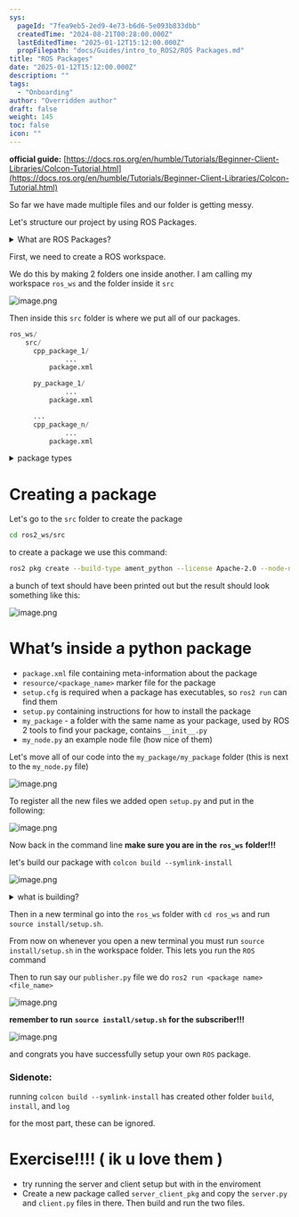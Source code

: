 ```yaml
---
sys:
  pageId: "7fea9eb5-2ed9-4e73-b6d6-5e093b833dbb"
  createdTime: "2024-08-21T00:28:00.000Z"
  lastEditedTime: "2025-01-12T15:12:00.000Z"
  propFilepath: "docs/Guides/intro_to_ROS2/ROS Packages.md"
title: "ROS Packages"
date: "2025-01-12T15:12:00.000Z"
description: ""
tags:
  - "Onboarding"
author: "Overridden author"
draft: false
weight: 145
toc: false
icon: ""
---
```


**official guide:** [https://docs.ros.org/en/humble/Tutorials/Beginner-Client-Libraries/Colcon-Tutorial.html](https://docs.ros.org/en/humble/Tutorials/Beginner-Client-Libraries/Colcon-Tutorial.html)

So far we have made multiple files and our folder is getting messy.

Let's structure our project by using ROS Packages.

<details>

<summary>What are ROS Packages?</summary>

ROS Packages are, as the name implies, packages of code that are highly sharable between ROS developers.

They consist of a folder, `package.xml` file, and source code

```python
      cpp_package_1/
		      ... imagine much code files here ..
          package.xml
```

</details>

First, we need to create a ROS workspace.

We do this by making 2 folders one inside another. I am calling my workspace `ros_ws` and the folder inside it `src`

![image.png](https://prod-files-secure.s3.us-west-2.amazonaws.com/d518164a-d88e-44d1-a4ee-3adb3bd8bce0/70706947-fd18-4537-a67b-e12946812d31/image.png?X-Amz-Algorithm=AWS4-HMAC-SHA256&X-Amz-Content-Sha256=UNSIGNED-PAYLOAD&X-Amz-Credential=ASIAZI2LB466TJSGQDHE%2F20250624%2Fus-west-2%2Fs3%2Faws4_request&X-Amz-Date=20250624T091135Z&X-Amz-Expires=3600&X-Amz-Security-Token=IQoJb3JpZ2luX2VjEDAaCXVzLXdlc3QtMiJGMEQCIE3cRXBYNui3yPXHfdgfCTrgnak2CSRMTrBCMRrEeLxhAiBO96erJTxB5Cs7pssoYkUidUCELWfgFq2yHRr9OUA%2FcCr%2FAwgpEAAaDDYzNzQyMzE4MzgwNSIMOkduzgZg0HE9zUtyKtwDKUcuIKM5QCj59yvOHEzrzTwsHoArBiqdXkzYwUE%2BWhSLM1NgiWo2uHoK3GLk4KT0Pk7ixTlaA60xjTiCQBL0R4gH8L%2FdZFPrvyqMuavDmzKDzcCuEHKDbyJeHhMqeO18Hfjhch2zqjoaI4XOKDlLFr5PSfq2cHIw58GI54v3HQOq2voMgEapJ6svrJwMV7nkjdWPOZW1NKlf67QG8LfPD%2Fm0IE8v%2FTZjsfBmNrTVItZq0TU1lXUW7KiJITEw2b7djrevVoQIT2u%2BDHet5u4YbOMYa8oj8OxPReNvxYOclCpFrf13jjwk9607rCwmu01STsD16WpCPleEoQxAlPaellhFItf7n3Tl0vrl6G%2BD0iQ0KSsUCssT2XXena%2BodgtB53p798sRgJoDatHkZ3oNqtDHYfUrMdkID2RrFaocZxhnQtrwxxxMtQxKsvUSiVgkombrh38kkXUpq2XYtLSNC3Wcca%2Bohz%2BjZX827NgtloKJmKMBZ4zNxCZpuAyiBEijkk75dRi4e312N%2BeaaStQE32%2BeLR9bU2bvbe0ASKr8WshZPKVZY%2BGkebAXQVNPdfUTfq1VGTilpFhwdQL71rVX3B9KxU0odbOUSL37r7Ohw3H4aCdR0VJEvaRbaAwlrLpwgY6pgG6kL5kggyMjESCvaC3mfiVfmkLnG7z75wxkOWzABbGDHW7jx15bbF7rk2gxhDZ%2FsMyLykEuFV%2B4kwkjGV0D7SAmp624QFFoWACNSxF4agdApWAZ%2B5OvPZChKdeImV0DdlIL0CnYYXmrp5c78Jdgi9NA9GIDbE%2Ff3gFD4RydXynSormpUKkB4FNkr18BVz69y%2FSmxDZXvRGVLDXHahxP947WpY%2FtSzb&X-Amz-Signature=538273f4a381d29662f320da484f46b56cc1f55b988da554491b74bee5249136&X-Amz-SignedHeaders=host&x-amz-checksum-mode=ENABLED&x-id=GetObject)

Then inside this `src` folder is where we put all of our packages.

```python
ros_ws/
    src/
      cpp_package_1/
		      ...
          package.xml

      py_package_1/
		      ...
          package.xml

      ...
      cpp_package_n/
		      ...
          package.xml

```

<details>

<summary>package types</summary>

packages can be either `C++` or python.

the intern file structure is different for each but for this guide we will stick to creating python packages

</details>

# Creating a package

Let's go to the `src` folder to create the package

```bash
cd ros2_ws/src
```

to create a package we use this command:

```bash
ros2 pkg create --build-type ament_python --license Apache-2.0 --node-name my_node my_package
```

a bunch of text should have been printed out but the result should look something like this:

![image.png](https://prod-files-secure.s3.us-west-2.amazonaws.com/d518164a-d88e-44d1-a4ee-3adb3bd8bce0/e6cf1e3f-8512-4a3e-b131-079f800bf3e8/image.png?X-Amz-Algorithm=AWS4-HMAC-SHA256&X-Amz-Content-Sha256=UNSIGNED-PAYLOAD&X-Amz-Credential=ASIAZI2LB466TJSGQDHE%2F20250624%2Fus-west-2%2Fs3%2Faws4_request&X-Amz-Date=20250624T091135Z&X-Amz-Expires=3600&X-Amz-Security-Token=IQoJb3JpZ2luX2VjEDAaCXVzLXdlc3QtMiJGMEQCIE3cRXBYNui3yPXHfdgfCTrgnak2CSRMTrBCMRrEeLxhAiBO96erJTxB5Cs7pssoYkUidUCELWfgFq2yHRr9OUA%2FcCr%2FAwgpEAAaDDYzNzQyMzE4MzgwNSIMOkduzgZg0HE9zUtyKtwDKUcuIKM5QCj59yvOHEzrzTwsHoArBiqdXkzYwUE%2BWhSLM1NgiWo2uHoK3GLk4KT0Pk7ixTlaA60xjTiCQBL0R4gH8L%2FdZFPrvyqMuavDmzKDzcCuEHKDbyJeHhMqeO18Hfjhch2zqjoaI4XOKDlLFr5PSfq2cHIw58GI54v3HQOq2voMgEapJ6svrJwMV7nkjdWPOZW1NKlf67QG8LfPD%2Fm0IE8v%2FTZjsfBmNrTVItZq0TU1lXUW7KiJITEw2b7djrevVoQIT2u%2BDHet5u4YbOMYa8oj8OxPReNvxYOclCpFrf13jjwk9607rCwmu01STsD16WpCPleEoQxAlPaellhFItf7n3Tl0vrl6G%2BD0iQ0KSsUCssT2XXena%2BodgtB53p798sRgJoDatHkZ3oNqtDHYfUrMdkID2RrFaocZxhnQtrwxxxMtQxKsvUSiVgkombrh38kkXUpq2XYtLSNC3Wcca%2Bohz%2BjZX827NgtloKJmKMBZ4zNxCZpuAyiBEijkk75dRi4e312N%2BeaaStQE32%2BeLR9bU2bvbe0ASKr8WshZPKVZY%2BGkebAXQVNPdfUTfq1VGTilpFhwdQL71rVX3B9KxU0odbOUSL37r7Ohw3H4aCdR0VJEvaRbaAwlrLpwgY6pgG6kL5kggyMjESCvaC3mfiVfmkLnG7z75wxkOWzABbGDHW7jx15bbF7rk2gxhDZ%2FsMyLykEuFV%2B4kwkjGV0D7SAmp624QFFoWACNSxF4agdApWAZ%2B5OvPZChKdeImV0DdlIL0CnYYXmrp5c78Jdgi9NA9GIDbE%2Ff3gFD4RydXynSormpUKkB4FNkr18BVz69y%2FSmxDZXvRGVLDXHahxP947WpY%2FtSzb&X-Amz-Signature=137815861a1e4e1f9f8d9d7de4a661cbca23afefa5000f41b96913612f16941d&X-Amz-SignedHeaders=host&x-amz-checksum-mode=ENABLED&x-id=GetObject)

# What’s inside a python package

- `package.xml` file containing meta-information about the package
- `resource/<package_name>` marker file for the package
- `setup.cfg` is required when a package has executables, so `ros2 run` can find them
- `setup.py` containing instructions for how to install the package
- `my_package` - a folder with the same name as your package, used by ROS 2 tools to find your package, contains `__init__.py`
- `my_node.py` an example node file (how nice of them)

Let's move all of our code into the `my_package/my_package` folder (this is next to the `my_node.py` file)

![image.png](https://prod-files-secure.s3.us-west-2.amazonaws.com/d518164a-d88e-44d1-a4ee-3adb3bd8bce0/9ce58f11-0da9-4d3e-b86d-506a9685d378/image.png?X-Amz-Algorithm=AWS4-HMAC-SHA256&X-Amz-Content-Sha256=UNSIGNED-PAYLOAD&X-Amz-Credential=ASIAZI2LB466TJSGQDHE%2F20250624%2Fus-west-2%2Fs3%2Faws4_request&X-Amz-Date=20250624T091135Z&X-Amz-Expires=3600&X-Amz-Security-Token=IQoJb3JpZ2luX2VjEDAaCXVzLXdlc3QtMiJGMEQCIE3cRXBYNui3yPXHfdgfCTrgnak2CSRMTrBCMRrEeLxhAiBO96erJTxB5Cs7pssoYkUidUCELWfgFq2yHRr9OUA%2FcCr%2FAwgpEAAaDDYzNzQyMzE4MzgwNSIMOkduzgZg0HE9zUtyKtwDKUcuIKM5QCj59yvOHEzrzTwsHoArBiqdXkzYwUE%2BWhSLM1NgiWo2uHoK3GLk4KT0Pk7ixTlaA60xjTiCQBL0R4gH8L%2FdZFPrvyqMuavDmzKDzcCuEHKDbyJeHhMqeO18Hfjhch2zqjoaI4XOKDlLFr5PSfq2cHIw58GI54v3HQOq2voMgEapJ6svrJwMV7nkjdWPOZW1NKlf67QG8LfPD%2Fm0IE8v%2FTZjsfBmNrTVItZq0TU1lXUW7KiJITEw2b7djrevVoQIT2u%2BDHet5u4YbOMYa8oj8OxPReNvxYOclCpFrf13jjwk9607rCwmu01STsD16WpCPleEoQxAlPaellhFItf7n3Tl0vrl6G%2BD0iQ0KSsUCssT2XXena%2BodgtB53p798sRgJoDatHkZ3oNqtDHYfUrMdkID2RrFaocZxhnQtrwxxxMtQxKsvUSiVgkombrh38kkXUpq2XYtLSNC3Wcca%2Bohz%2BjZX827NgtloKJmKMBZ4zNxCZpuAyiBEijkk75dRi4e312N%2BeaaStQE32%2BeLR9bU2bvbe0ASKr8WshZPKVZY%2BGkebAXQVNPdfUTfq1VGTilpFhwdQL71rVX3B9KxU0odbOUSL37r7Ohw3H4aCdR0VJEvaRbaAwlrLpwgY6pgG6kL5kggyMjESCvaC3mfiVfmkLnG7z75wxkOWzABbGDHW7jx15bbF7rk2gxhDZ%2FsMyLykEuFV%2B4kwkjGV0D7SAmp624QFFoWACNSxF4agdApWAZ%2B5OvPZChKdeImV0DdlIL0CnYYXmrp5c78Jdgi9NA9GIDbE%2Ff3gFD4RydXynSormpUKkB4FNkr18BVz69y%2FSmxDZXvRGVLDXHahxP947WpY%2FtSzb&X-Amz-Signature=539a7e496e27ed798501945c40cc0f1823beaad77d40b2690c7ecb7165ba357a&X-Amz-SignedHeaders=host&x-amz-checksum-mode=ENABLED&x-id=GetObject)

To register all the new files we added open `setup.py` and put in the following:

![image.png](https://prod-files-secure.s3.us-west-2.amazonaws.com/d518164a-d88e-44d1-a4ee-3adb3bd8bce0/1cd7c262-4cae-4496-9d75-c178537d24a2/image.png?X-Amz-Algorithm=AWS4-HMAC-SHA256&X-Amz-Content-Sha256=UNSIGNED-PAYLOAD&X-Amz-Credential=ASIAZI2LB466TJSGQDHE%2F20250624%2Fus-west-2%2Fs3%2Faws4_request&X-Amz-Date=20250624T091135Z&X-Amz-Expires=3600&X-Amz-Security-Token=IQoJb3JpZ2luX2VjEDAaCXVzLXdlc3QtMiJGMEQCIE3cRXBYNui3yPXHfdgfCTrgnak2CSRMTrBCMRrEeLxhAiBO96erJTxB5Cs7pssoYkUidUCELWfgFq2yHRr9OUA%2FcCr%2FAwgpEAAaDDYzNzQyMzE4MzgwNSIMOkduzgZg0HE9zUtyKtwDKUcuIKM5QCj59yvOHEzrzTwsHoArBiqdXkzYwUE%2BWhSLM1NgiWo2uHoK3GLk4KT0Pk7ixTlaA60xjTiCQBL0R4gH8L%2FdZFPrvyqMuavDmzKDzcCuEHKDbyJeHhMqeO18Hfjhch2zqjoaI4XOKDlLFr5PSfq2cHIw58GI54v3HQOq2voMgEapJ6svrJwMV7nkjdWPOZW1NKlf67QG8LfPD%2Fm0IE8v%2FTZjsfBmNrTVItZq0TU1lXUW7KiJITEw2b7djrevVoQIT2u%2BDHet5u4YbOMYa8oj8OxPReNvxYOclCpFrf13jjwk9607rCwmu01STsD16WpCPleEoQxAlPaellhFItf7n3Tl0vrl6G%2BD0iQ0KSsUCssT2XXena%2BodgtB53p798sRgJoDatHkZ3oNqtDHYfUrMdkID2RrFaocZxhnQtrwxxxMtQxKsvUSiVgkombrh38kkXUpq2XYtLSNC3Wcca%2Bohz%2BjZX827NgtloKJmKMBZ4zNxCZpuAyiBEijkk75dRi4e312N%2BeaaStQE32%2BeLR9bU2bvbe0ASKr8WshZPKVZY%2BGkebAXQVNPdfUTfq1VGTilpFhwdQL71rVX3B9KxU0odbOUSL37r7Ohw3H4aCdR0VJEvaRbaAwlrLpwgY6pgG6kL5kggyMjESCvaC3mfiVfmkLnG7z75wxkOWzABbGDHW7jx15bbF7rk2gxhDZ%2FsMyLykEuFV%2B4kwkjGV0D7SAmp624QFFoWACNSxF4agdApWAZ%2B5OvPZChKdeImV0DdlIL0CnYYXmrp5c78Jdgi9NA9GIDbE%2Ff3gFD4RydXynSormpUKkB4FNkr18BVz69y%2FSmxDZXvRGVLDXHahxP947WpY%2FtSzb&X-Amz-Signature=befb02b94e688fd7b5fbb5dc06fd34435caae76d9bf3e8aa0a99291205beeba2&X-Amz-SignedHeaders=host&x-amz-checksum-mode=ENABLED&x-id=GetObject)

Now back in the command line **make sure you are in the** **`ros_ws`** **folder!!!**

let's build our package with `colcon build --symlink-install`

![image.png](https://prod-files-secure.s3.us-west-2.amazonaws.com/d518164a-d88e-44d1-a4ee-3adb3bd8bce0/2f2a0d27-b173-48fd-b189-5f5c0ce65619/image.png?X-Amz-Algorithm=AWS4-HMAC-SHA256&X-Amz-Content-Sha256=UNSIGNED-PAYLOAD&X-Amz-Credential=ASIAZI2LB466TJSGQDHE%2F20250624%2Fus-west-2%2Fs3%2Faws4_request&X-Amz-Date=20250624T091135Z&X-Amz-Expires=3600&X-Amz-Security-Token=IQoJb3JpZ2luX2VjEDAaCXVzLXdlc3QtMiJGMEQCIE3cRXBYNui3yPXHfdgfCTrgnak2CSRMTrBCMRrEeLxhAiBO96erJTxB5Cs7pssoYkUidUCELWfgFq2yHRr9OUA%2FcCr%2FAwgpEAAaDDYzNzQyMzE4MzgwNSIMOkduzgZg0HE9zUtyKtwDKUcuIKM5QCj59yvOHEzrzTwsHoArBiqdXkzYwUE%2BWhSLM1NgiWo2uHoK3GLk4KT0Pk7ixTlaA60xjTiCQBL0R4gH8L%2FdZFPrvyqMuavDmzKDzcCuEHKDbyJeHhMqeO18Hfjhch2zqjoaI4XOKDlLFr5PSfq2cHIw58GI54v3HQOq2voMgEapJ6svrJwMV7nkjdWPOZW1NKlf67QG8LfPD%2Fm0IE8v%2FTZjsfBmNrTVItZq0TU1lXUW7KiJITEw2b7djrevVoQIT2u%2BDHet5u4YbOMYa8oj8OxPReNvxYOclCpFrf13jjwk9607rCwmu01STsD16WpCPleEoQxAlPaellhFItf7n3Tl0vrl6G%2BD0iQ0KSsUCssT2XXena%2BodgtB53p798sRgJoDatHkZ3oNqtDHYfUrMdkID2RrFaocZxhnQtrwxxxMtQxKsvUSiVgkombrh38kkXUpq2XYtLSNC3Wcca%2Bohz%2BjZX827NgtloKJmKMBZ4zNxCZpuAyiBEijkk75dRi4e312N%2BeaaStQE32%2BeLR9bU2bvbe0ASKr8WshZPKVZY%2BGkebAXQVNPdfUTfq1VGTilpFhwdQL71rVX3B9KxU0odbOUSL37r7Ohw3H4aCdR0VJEvaRbaAwlrLpwgY6pgG6kL5kggyMjESCvaC3mfiVfmkLnG7z75wxkOWzABbGDHW7jx15bbF7rk2gxhDZ%2FsMyLykEuFV%2B4kwkjGV0D7SAmp624QFFoWACNSxF4agdApWAZ%2B5OvPZChKdeImV0DdlIL0CnYYXmrp5c78Jdgi9NA9GIDbE%2Ff3gFD4RydXynSormpUKkB4FNkr18BVz69y%2FSmxDZXvRGVLDXHahxP947WpY%2FtSzb&X-Amz-Signature=40bc68753e2d42af85e4466c0bbbd0ef06437cbbee7476ba36c254c6a19db0ca&X-Amz-SignedHeaders=host&x-amz-checksum-mode=ENABLED&x-id=GetObject)

<details>

<summary>what is building?</summary>

if you are a CS major at Rose-Hulman you will learn the answer to this in CSSE132

but TLDR; is it combines all the code files into one program that can be run easily 

</details>

Then in a new terminal go into the `ros_ws` folder with `cd ros_ws` and run `source install/setup.sh`. 

From now on whenever you open a new terminal you must run `source install/setup.sh` in the workspace folder. This lets you run the `ROS` command

Then to run say our `publisher.py` file we do `ros2 run <package name> <file_name>`

![image.png](https://prod-files-secure.s3.us-west-2.amazonaws.com/d518164a-d88e-44d1-a4ee-3adb3bd8bce0/4f4b1219-3a44-4632-aa0a-ce3471699f59/image.png?X-Amz-Algorithm=AWS4-HMAC-SHA256&X-Amz-Content-Sha256=UNSIGNED-PAYLOAD&X-Amz-Credential=ASIAZI2LB466TJSGQDHE%2F20250624%2Fus-west-2%2Fs3%2Faws4_request&X-Amz-Date=20250624T091135Z&X-Amz-Expires=3600&X-Amz-Security-Token=IQoJb3JpZ2luX2VjEDAaCXVzLXdlc3QtMiJGMEQCIE3cRXBYNui3yPXHfdgfCTrgnak2CSRMTrBCMRrEeLxhAiBO96erJTxB5Cs7pssoYkUidUCELWfgFq2yHRr9OUA%2FcCr%2FAwgpEAAaDDYzNzQyMzE4MzgwNSIMOkduzgZg0HE9zUtyKtwDKUcuIKM5QCj59yvOHEzrzTwsHoArBiqdXkzYwUE%2BWhSLM1NgiWo2uHoK3GLk4KT0Pk7ixTlaA60xjTiCQBL0R4gH8L%2FdZFPrvyqMuavDmzKDzcCuEHKDbyJeHhMqeO18Hfjhch2zqjoaI4XOKDlLFr5PSfq2cHIw58GI54v3HQOq2voMgEapJ6svrJwMV7nkjdWPOZW1NKlf67QG8LfPD%2Fm0IE8v%2FTZjsfBmNrTVItZq0TU1lXUW7KiJITEw2b7djrevVoQIT2u%2BDHet5u4YbOMYa8oj8OxPReNvxYOclCpFrf13jjwk9607rCwmu01STsD16WpCPleEoQxAlPaellhFItf7n3Tl0vrl6G%2BD0iQ0KSsUCssT2XXena%2BodgtB53p798sRgJoDatHkZ3oNqtDHYfUrMdkID2RrFaocZxhnQtrwxxxMtQxKsvUSiVgkombrh38kkXUpq2XYtLSNC3Wcca%2Bohz%2BjZX827NgtloKJmKMBZ4zNxCZpuAyiBEijkk75dRi4e312N%2BeaaStQE32%2BeLR9bU2bvbe0ASKr8WshZPKVZY%2BGkebAXQVNPdfUTfq1VGTilpFhwdQL71rVX3B9KxU0odbOUSL37r7Ohw3H4aCdR0VJEvaRbaAwlrLpwgY6pgG6kL5kggyMjESCvaC3mfiVfmkLnG7z75wxkOWzABbGDHW7jx15bbF7rk2gxhDZ%2FsMyLykEuFV%2B4kwkjGV0D7SAmp624QFFoWACNSxF4agdApWAZ%2B5OvPZChKdeImV0DdlIL0CnYYXmrp5c78Jdgi9NA9GIDbE%2Ff3gFD4RydXynSormpUKkB4FNkr18BVz69y%2FSmxDZXvRGVLDXHahxP947WpY%2FtSzb&X-Amz-Signature=7b5410d81535780f6a1f8b67a510861ca809d0eb68d0b647ee48b38763021e02&X-Amz-SignedHeaders=host&x-amz-checksum-mode=ENABLED&x-id=GetObject)

**remember to run** **`source install/setup.sh`** **for the subscriber!!!**

![image.png](https://prod-files-secure.s3.us-west-2.amazonaws.com/d518164a-d88e-44d1-a4ee-3adb3bd8bce0/02121119-dad4-49ec-8356-c956108b4243/image.png?X-Amz-Algorithm=AWS4-HMAC-SHA256&X-Amz-Content-Sha256=UNSIGNED-PAYLOAD&X-Amz-Credential=ASIAZI2LB466TJSGQDHE%2F20250624%2Fus-west-2%2Fs3%2Faws4_request&X-Amz-Date=20250624T091135Z&X-Amz-Expires=3600&X-Amz-Security-Token=IQoJb3JpZ2luX2VjEDAaCXVzLXdlc3QtMiJGMEQCIE3cRXBYNui3yPXHfdgfCTrgnak2CSRMTrBCMRrEeLxhAiBO96erJTxB5Cs7pssoYkUidUCELWfgFq2yHRr9OUA%2FcCr%2FAwgpEAAaDDYzNzQyMzE4MzgwNSIMOkduzgZg0HE9zUtyKtwDKUcuIKM5QCj59yvOHEzrzTwsHoArBiqdXkzYwUE%2BWhSLM1NgiWo2uHoK3GLk4KT0Pk7ixTlaA60xjTiCQBL0R4gH8L%2FdZFPrvyqMuavDmzKDzcCuEHKDbyJeHhMqeO18Hfjhch2zqjoaI4XOKDlLFr5PSfq2cHIw58GI54v3HQOq2voMgEapJ6svrJwMV7nkjdWPOZW1NKlf67QG8LfPD%2Fm0IE8v%2FTZjsfBmNrTVItZq0TU1lXUW7KiJITEw2b7djrevVoQIT2u%2BDHet5u4YbOMYa8oj8OxPReNvxYOclCpFrf13jjwk9607rCwmu01STsD16WpCPleEoQxAlPaellhFItf7n3Tl0vrl6G%2BD0iQ0KSsUCssT2XXena%2BodgtB53p798sRgJoDatHkZ3oNqtDHYfUrMdkID2RrFaocZxhnQtrwxxxMtQxKsvUSiVgkombrh38kkXUpq2XYtLSNC3Wcca%2Bohz%2BjZX827NgtloKJmKMBZ4zNxCZpuAyiBEijkk75dRi4e312N%2BeaaStQE32%2BeLR9bU2bvbe0ASKr8WshZPKVZY%2BGkebAXQVNPdfUTfq1VGTilpFhwdQL71rVX3B9KxU0odbOUSL37r7Ohw3H4aCdR0VJEvaRbaAwlrLpwgY6pgG6kL5kggyMjESCvaC3mfiVfmkLnG7z75wxkOWzABbGDHW7jx15bbF7rk2gxhDZ%2FsMyLykEuFV%2B4kwkjGV0D7SAmp624QFFoWACNSxF4agdApWAZ%2B5OvPZChKdeImV0DdlIL0CnYYXmrp5c78Jdgi9NA9GIDbE%2Ff3gFD4RydXynSormpUKkB4FNkr18BVz69y%2FSmxDZXvRGVLDXHahxP947WpY%2FtSzb&X-Amz-Signature=9d6ac145ee932cd151ae54a961c662570d4aca81ef3fb7b129033d2bf62fdbba&X-Amz-SignedHeaders=host&x-amz-checksum-mode=ENABLED&x-id=GetObject)

and congrats you have successfully setup your own `ROS` package.

### Sidenote:

running `colcon build --symlink-install` has created other folder `build`, `install`, and `log`

for the most part, these can be ignored.

# Exercise!!!! ( ik u love them )

- try running the server and client setup but with in the enviroment
- Create a new package called `server_client_pkg` and copy the `server.py` and `client.py` files in there. Then build and run the two files.
